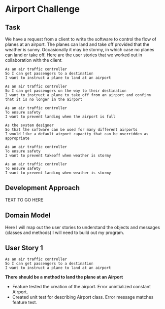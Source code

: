 # Airport Challenge

Task
-----

We have a request from a client to write the 
software to control the flow of planes at an airport. 
The planes can land and take off provided that the weather 
is sunny. Occasionally it may be stormy, in which case 
no planes can land or take off.  Here are the user stories 
that we worked out in collaboration with the client:

```
As an air traffic controller 
So I can get passengers to a destination 
I want to instruct a plane to land at an airport

As an air traffic controller 
So I can get passengers on the way to their destination 
I want to instruct a plane to take off from an airport and confirm that it is no longer in the airport

As an air traffic controller 
To ensure safety 
I want to prevent landing when the airport is full 

As the system designer
So that the software can be used for many different airports
I would like a default airport capacity that can be overridden as appropriate

As an air traffic controller 
To ensure safety 
I want to prevent takeoff when weather is stormy 

As an air traffic controller 
To ensure safety 
I want to prevent landing when weather is stormy 
```

## Development Approach 

TEXT TO GO HERE

## Domain Model

Here I will map out the user stories to understand the objects and messages (classes and methods)
I will need to build out my program.

## User Story 1

```
As an air traffic controller 
So I can get passengers to a destination 
I want to instruct a plane to land at an airport
```
**There should be a method to land the plane at an Airport**
 - Feature tested the creation of the airport. Error unintialized constant Airport.
 - Created unit test for describing Airport class. Error message matches feature test.
 